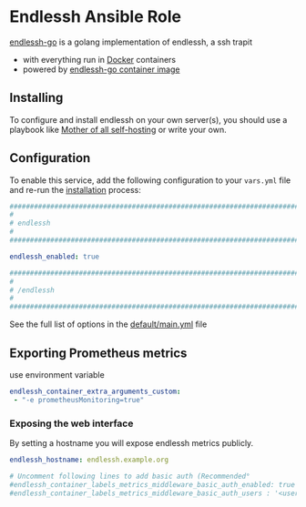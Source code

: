 # Endlessh Ansible Role
[endlessh-go](https://github.com/shizunge/endlessh-go) is a golang implementation of endlessh, a ssh trapit
- with everything run in [Docker](https://www.docker.com/) containers
- powered by [endlessh-go container image](https://hub.docker.com/r/shizunge/endlessh-go)


## Installing

To configure and install endlessh on your own server(s), you should use a playbook like [Mother of all self-hosting](https://github.com/mother-of-all-self-hosting/mash-playbook) or write your own.

## Configuration

To enable this service, add the following configuration to your `vars.yml` file and re-run the [installation](../installing.md) process:

```yaml
########################################################################
#                                                                      #
# endlessh                                                                 #
#                                                                      #
########################################################################

endlessh_enabled: true

########################################################################
#                                                                      #
# /endlessh                                                                #
#                                                                      #
########################################################################
```
See the full list of options in the [default/main.yml](default/main.yml) file

## Exporting Prometheus metrics

use environment variable 
```yaml
endlessh_container_extra_arguments_custom:
 - "-e prometheusMonitoring=true"
```

### Exposing the web interface 

By setting a hostname you will expose endlessh metrics publicly.
```yaml
endlessh_hostname: endlessh.example.org

# Uncomment following lines to add basic auth (Recommended°
#endlessh_container_labels_metrics_middleware_basic_auth_enabled: true
#endlessh_container_labels_metrics_middleware_basic_auth_users : '<user>:<hashed_password>'

```
